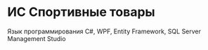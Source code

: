 
# ИС Спортивные товары

Язык программирования C#, WPF, Entity Framework, SQL Server Management Studio
